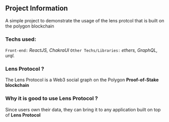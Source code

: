 ## Project Information
A simple project to demonstrate the usage of the lens protcol that is built on the polygon blockchain

### Techs used:
`Front-end:` <em>ReactJS, ChakraUI</em>
`Other Techs/Libraries:` <em>ethers, GraphQL, urql.</em>

### Lens Protocol ?
<p>The Lens Protocol is a Web3 social graph on the Polygon <strong>Proof-of-Stake blockchain</strong> </p>

### Why it is good to use Lens Protocol ? 
<p> Since users own their data, they can bring it to any application built on top of <strong>Lens Protocol</strong> </p>